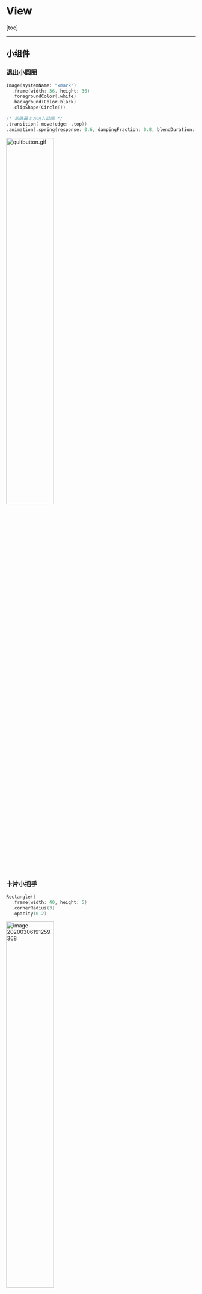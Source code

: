 # View

[toc]

------

## 小组件

### 退出小圆圈

```swift
Image(systemName: "xmark")
  .frame(width: 36, height: 36)
  .foregroundColor(.white)
  .background(Color.black)
  .clipShape(Circle())
```

```swift
/* 从屏幕上方进入动画 */
.transition(.move(edge: .top))
.animation(.spring(response: 0.6, dampingFraction: 0.8, blendDuration: 0))
```

<img src="https://upload-images.jianshu.io/upload_images/12014150-2875a662ed609e5e.gif?imageMogr2/auto-orient/strip" alt="quitbutton.gif" width="50%;" />

### 卡片小把手

```swift
Rectangle()
  .frame(width: 40, height: 5)
  .cornerRadius(3)
  .opacity(0.2)
```

<img src="ScreenShots/handle.png" alt="image-20200306191259368" width="50%;" />

### 进度条

<img src="ScreenShots/progressbar.png" alt="image-20200305171922130" width="50%;" />

```swift
Color.white
  .frame(width: 38, height: 6)
  .cornerRadius(3)
  .frame(width: 130, height: 6, alignment: .leading)
  .background(Color(#colorLiteral(red: 0, green: 0, blue: 0, alpha: 1)).opacity(0.08))
  .cornerRadius(3)
  .padding()
  .frame(width: 150, height: 24)
  .background(Color(#colorLiteral(red: 0, green: 0, blue: 0, alpha: 1)).opacity(0.1))
  .cornerRadius(12)
```



### 圆环进度条

<img src="ScreenShots/ring1.png" alt="image-20200306185654621" style="zoom:33%;" /><img src="ScreenShots/ring82.png" alt="image-20200306185742498" style="zoom:33%;" /><img src="https://upload-images.jianshu.io/upload_images/12014150-db13fe6f6c90f0d8.gif?imageMogr2/auto-orient/strip" width="25%" />



```swift
struct RingView: View {
  var color1 = #colorLiteral(red: 0.8078431487, green: 0.02745098062, blue: 0.3333333433, alpha: 1)
  var color2 = #colorLiteral(red: 0.2196078449, green: 0.007843137719, blue: 0.8549019694, alpha: 1)
  var width: CGFloat = 200
  var height: CGFloat = 200
  var percent: CGFloat = 82

  var body: some View {
    let multiplier = width / 44     //线宽的比例系数
    let progress = 1 - (percent / 100)  //进度值比例系数


    return ZStack {
      Circle()
      .stroke(Color.black.opacity(0.1), style: StrokeStyle(lineWidth: 5 * multiplier))
      .frame(width: width, height: height)

      Circle()
      .trim(from: progress, to: 1)     //裁剪圆环  1/10
      .stroke(
        LinearGradient(gradient: Gradient(colors: [Color(color1), Color(color2)]), startPoint: .topTrailing, endPoint: .bottomLeading),
        style: StrokeStyle(lineWidth: 5 * multiplier, lineCap: .round, lineJoin: .round, miterLimit: .infinity, dash: [20, 0], dashPhase: 0)
      )
      .rotationEffect(Angle(degrees: 90))     //旋转改变缺口方向
      .rotation3DEffect(Angle(degrees: 180), axis: (x: 1, y: 0, z: 0))
      .frame(width: width, height: height)
      .shadow(color: Color(color2).opacity(0.1), radius: 3 * multiplier, x: 0, y: 3 * multiplier)

      //                .animation(.easeInOut)    //在外部使用的时候定义动画
      
      Text("\(Int(percent))%")
      .font(.system(size: 14 * multiplier))
      .fontWeight(.bold)
    }
  }
}
```







### 动态Navigator

- Navigation View

<img src="https://upload-images.jianshu.io/upload_images/12014150-f91d2b59b91c02a6.gif?imageMogr2/auto-orient/strip" width="25%" /><img src="https://upload-images.jianshu.io/upload_images/12014150-d67432e1aa8848a6.gif?imageMogr2/auto-orient/strip" width="25%" />

```swift
/* UpdateList */
@ObservedObject var store = UpdateStore()
    
func addUpdate() {
  store.updates.append(Update(image: "Card1", title: "New Item", text: "New Text", data: "Jan New"))
}

NavigationView {
  List{
    /* 多项item */
    ForEach(store.updates) { update in
        NavigationLink(destination: UpdateDetail(update: update)) {
                              //View
        }
    }

    /* 右扫删除API */
    .onDelete{ index in
              self.store.updates.remove(at: index.first!)     //forcing the data is not option
    }
    /* Edit模式下排序 */
    .onMove{ (source: IndexSet, destination: Int) in
            self.store.updates.move(fromOffsets: source, toOffset: destination)
    }
  }
  /* Navigator主标题（会传递到下一层）*/
  .navigationBarTitle(Text("One"))
  /* Navigator左上角的addupdate 和 右上角的Edit*/
  .navigationBarItems(
    leading: Button(action: addUpdate) {
      Text("Add One")
    },
    trailing: EditButton()
  )
}

```

```swift
/* UpdateDetail */
var update : Update

ScrollView {		//跳转后的界面有系统滑动特效
  VStack {
    Image(update.image)
    .resizable()
    .aspectRatio(contentMode: .fit)
    .frame(maxWidth: .infinity)

    Text(update.text)
    .frame(maxWidth: .infinity, alignment: .leading)
    .padding(.horizontal, 20)
  }
  .navigationBarTitle(update.title)   //navigator导航的文字
}
.listStyle(GroupedListStyle())	//DefaultListStyle PlainListStyle
```

```swift
/* UpdateStore */
import Combine

struct Update: Identifiable{
    var id = UUID()
    var image: String
    var title: String
    var text: String
    var data: String
}

let updateData = [
    Update(image: "Card1", title: "SwiftUI11", text: "...", data: "Jan 1"),
		//...
]

class UpdateStore: ObservableObject{
    @Published var updates: [Update] = updateData
}
```





------

## 钱包card

- single card

  > Extract Subview,  foregroundColor, Spacer, padding, aspectRadio, frame, background, cornerRadius, shadow, VStack, HStack, ZStack

  <img src="ScreenShots/SingleCard.png" alt="SingleCard" width="30%;" /><img src="ScreenShots/MultiCard.png" alt="MultiCard" width="30%;" /><img src="ScreenShots/card.png" alt="card" width="30%;" />
  
- multi card

  > scaleEffect, rotationEffect, rotation3DEffect, blendMode
  
- card

  > Rectangle, opacity, VStack(spacing: 20)

<br/>

## 底部卡片

```swift
VStack(spacing:20) {
  Rectangle()
  .frame(width: 40, height: 5)
  .cornerRadius(3)
  .opacity(0.2)

  Text("test")
  .font(.subheadline)
  .multilineTextAlignment(.center)
  .lineSpacing(4)
  Spacer()
}
.padding(.top, 8)
.padding(.horizontal, 20)
.frame(maxWidth: .infinity)
.background(Color.white)
.cornerRadius(30)
.shadow(radius: 20)
```

<img src="ScreenShots/bottomcard.png" alt="image-20200306191131866" width="25%;" />



## Menu菜单

```swift
Button(action: { self.show.toggle() }) {
  Text("Open Menu")
}
```

```swift
/* 顺序很重要 */
.rotation3DEffect(Angle(degrees: show ? 0 : 60), axis: (x: 0, y: 10.0, z: 0))
.animation(.default)
.offset(x: show ? 0 : -UIScreen.main.bounds.width)     //屏幕尺寸
.onTapGesture {
  self.show.toggle()
}
```

<img src="https://upload-images.jianshu.io/upload_images/12014150-5c56f18ab03a889d.gif?imageMogr2/auto-orient/strip" alt="menu.gif" width="25%;" /><img src="https://upload-images.jianshu.io/upload_images/12014150-702551d3cc5fd559.gif?imageMogr2/auto-orient/strip" width="25%" /><img src="https://upload-images.jianshu.io/upload_images/12014150-8dae087797468351.gif?imageMogr2/auto-orient/strip" width="25%" />

------

## ScrollView

- 水平移动卡片

  ```swift
  ScrollView(.horizontal, showsIndicators: false) {	//第二个参数不显示滚动小条AS
    HStack {
      ForEach(0 ..< 5) { item in
                        SectionView()
      }
    }
  }
  ```

- 3D水平移动动画

   `geometry.frame(in: .global)` : get frame value from my card(position size)

  ```swift
  .rotation3DEffect(Angle(degrees:
      Double(geometry.frame(in: .global).minX - 30)   / -20
  ), axis: (x: 0, y: 10.0, z: 0))
  ```

  ```swift
  .rotation3DEffect(Angle(degrees:
     Double(geometry.frame(in: .global).minX )
  ), axis: (x: 10.0, y: 10.0, z: 10.0))
  ```

  <img src="https://upload-images.jianshu.io/upload_images/12014150-a1595d73fe086816.gif?imageMogr2/auto-orient/strip" alt="3Dscroll1.gif" width="25%;" /><img src="https://upload-images.jianshu.io/upload_images/12014150-23d538cfb9777813.gif?imageMogr2/auto-orient/strip" alt="3Dscroll2.gif" width="25%;" />

  

## 